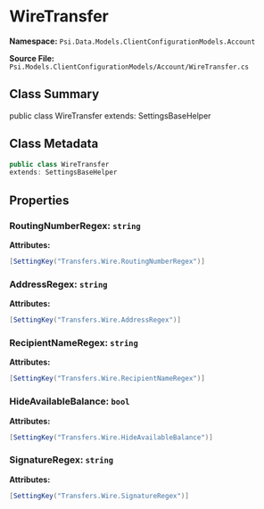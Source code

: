 # WireTransfer

**Namespace:** `Psi.Data.Models.ClientConfigurationModels.Account`

**Source File:** `Psi.Models.ClientConfigurationModels/Account/WireTransfer.cs`

## Class Summary

public class WireTransfer
extends: SettingsBaseHelper

## Class Metadata

```typescript
public class WireTransfer
extends: SettingsBaseHelper
```

## Properties

### RoutingNumberRegex: `string`

**Attributes:**
```csharp
[SettingKey("Transfers.Wire.RoutingNumberRegex")]
```

### AddressRegex: `string`

**Attributes:**
```csharp
[SettingKey("Transfers.Wire.AddressRegex")]
```

### RecipientNameRegex: `string`

**Attributes:**
```csharp
[SettingKey("Transfers.Wire.RecipientNameRegex")]
```

### HideAvailableBalance: `bool`

**Attributes:**
```csharp
[SettingKey("Transfers.Wire.HideAvailableBalance")]
```

### SignatureRegex: `string`

**Attributes:**
```csharp
[SettingKey("Transfers.Wire.SignatureRegex")]
```

